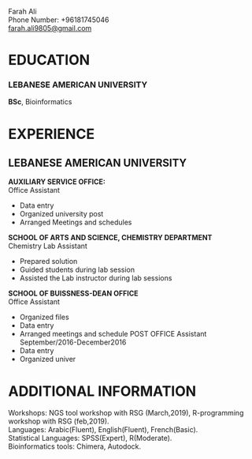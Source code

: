 Farah Ali \
Phone Number: +96181745046 \
farah.ali9805@gmail.com



# **EDUCATION**
### **LEBANESE AMERICAN UNIVERSITY**
**BSc**, Bioinformatics


# **EXPERIENCE**
## **LEBANESE AMERICAN UNIVERSITY**
**AUXILIARY SERVICE OFFICE:** \
Office Assistant
- Data entry
- Organized university post
- Arranged Meetings and schedules

**SCHOOL OF ARTS AND SCIENCE, CHEMISTRY DEPARTMENT** \
Chemistry Lab Assistant
- Prepared solution
- Guided students during lab session
- Assisted the Lab instructor during lab sessions

**SCHOOL OF BUISSNESS-DEAN OFFICE** \
Office Assistant
- Organized files
- Data entry
- Arranged meetings and schedule
POST OFFICE
Assistant September/2016-December2016
- Data entry
- Organized univer
# **ADDITIONAL INFORMATION**
Workshops: NGS tool workshop with RSG (March,2019), R-programming workshop with RSG (feb,2019). \
Languages: Arabic(Fluent), English(Fluent), French(Basic). \
Statistical Languages: SPSS(Expert), R(Moderate). \
Bioinformatics tools: Chimera, Autodock.
